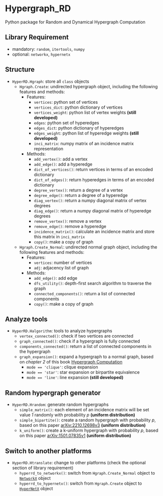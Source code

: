 # Hypergraph_RD
Python package for Random and Dynamical Hypergraph Computation

## Library Requirement
- mandatory: `random`, `itertools`, `numpy`
- optional: `networkx`, `hypernetx`

## Structure
- `HyperRD.Hgraph`: store all `class` objects
  - `Hgraph.Create`: undirected hypergraph object, including the following features and methods:
    - Features:
        - `vertices`: python set of vertices
        - `vertices_dict`: python dictionary of vertices
        - `vertices_weight`: python list of vertex weights **(still developed)**
        - `edges`: python set of hyperedges
        - `edges_dict`: python dictionary of hyperedges
        - `edges_weight`: python list of hyperedge weights **(still developed)**
        - `inci_matrix`: numpy matrix of an incidence matrix representation
    - Methods:
        - `add_vertex()`: add a vertex
        - `add_edge()`: add a hyperedge
        - `dict_of_vertices()`: return vertices in terms of an encoded dictionary
        - `dict_of_edges()`: return hyperedges in terms of an encoded dictionary
        - `degree_vertex()`: return a degree of a vertex
        - `degree_edge()`: return a degree of a hyperedge
        - `diag_vertex()`: return a numpy diagonal matrix of vertex degrees
        - `diag_edge()`: return a numpy diagonal matrix of hyperedge degrees
        - `remove_vertex()`: remove a vertex
        - `remove_edge()`: remove a hyperedge
        - `incidence_matrix()`: calculate an incidence matrix and store this matrix in `inci_matrix`
        - `copy()`: make a copy of graph
  - `Hgraph.Create_Normal`: undirected normal graph object, including the following features and methods:
    - Features:
        - `vertices`: number of vertices
        - `adj`: adjacency list of graph
    - Methods:
        - `add_edge()`: add edge
        - `dfs_utility()`: depth-first search algorithm to traverse the graph
        - `connected_components()`: return a list of connected components
        - `copy()`: make a copy of graph
## Analyze tools
- `HyperRD.Halgorithm`: tools to analyze hypergraphs
  - `vertex_connected()`: check if two vertices are connected
  - `graph_connected()`: check if a hypergraph is fully connected
  - `components_connected()`: return a list of connected components in the hypergraph
  - `graph_expansion()`: expand a hypergraph to a normal graph, based on *chapter 2* of this book [Hypergraph Computation](https://link.springer.com/book/10.1007/978-981-99-0185-2)
    - `mode == 'clique'`: clique expansion
    - `mode == 'star'`: star expansion or birpartite equivalence
    - `mode == 'line'`: line expansion **(still developed)**
## Random hypergraph generator
- `HyperRD.Hrandom`: generate random hypergraphs
  - `simple_matrix()`: each element of an incidence matrix will be set value *1* randomly with probability *p* **(uniform distribution)**
  - `simple_bipartite()`: create a random hypergraph with probability *p*, based on this paper [arXiv:2210.12698v3](https://arxiv.org/abs/2210.12698) **(uniform distribution)**
  - `k_uniform()`: create a k-uniform hypergraph with probability *p*, based on this paper [arXiv:1501.07835v1](https://arxiv.org/abs/1501.07835) **(uniform distribution)**
## Switch to another platforms
- `HyperRD.Htranslate`: change to other platforms (check the optional section of library requirement)
  - `hyperrd_to_networkx()`: switch from `Hgraph.Create_Normal` object to [`NetworkX`](https://networkx.org/documentation/stable/index.html) object
  - `hyperrd_to_hypernetx()`: switch from `Hgraph.Create` object to [`HyperNetX`](https://pnnl.github.io/HyperNetX) object
